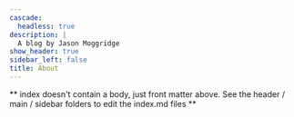 ```yaml
---
cascade:
  headless: true
description: |
  A blog by Jason Moggridge
show_header: true
sidebar_left: false
title: About
---
```


** index doesn't contain a body, just front matter above.
See the header / main / sidebar folders to edit the index.md files **
